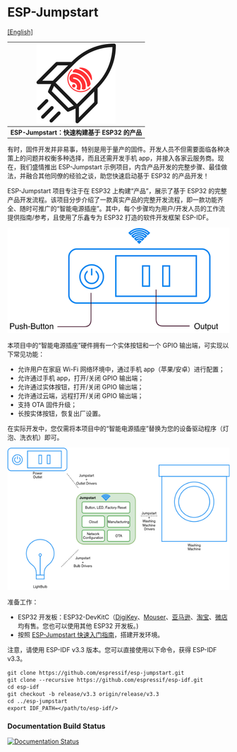 # ESP-Jumpstart

[[English]](./README.md)

| [![Cover Page]](https://docs.espressif.com/projects/esp-jumpstart/zh_CN/latest/index.html) |
|:--------------------------:|
| **ESP-Jumpstart：快速构建基于 ESP32 的产品** |

有时，固件开发并非易事，特别是用于量产的固件。开发人员不但需要面临各种决策上的问题并权衡多种选择，而且还需开发手机 app，并接入各家云服务商。现在，我们盛情推出 ESP-Jumpstart 示例项目，内含产品开发的完整步骤、最佳做法，并融合其他同僚的经验之谈，助您快速启动基于 ESP32 的产品开发！

ESP-Jumpstart 项目专注于在 ESP32 上构建“产品”，展示了基于 ESP32 的完整产品开发流程。该项目分步介绍了一款真实产品的完整开发流程，即一款功能齐全、随时可推广的“智能电源插座”。其中，每个步骤均为用户/开发人员的工作流提供指南/参考，且使用了乐鑫专为 ESP32 打造的软件开发框架 ESP-IDF。

![Smart Power Outlet]

本项目中的“智能电源插座”硬件拥有一个实体按钮和一个 GPIO 输出端，可实现以下常见功能：

- 允许用户在家庭 Wi-Fi 网络环境中，通过手机 app（苹果/安卓）进行配置；
- 允许通过手机 app，打开/关闭 GPIO 输出端；
- 允许通过实体按钮，打开/关闭 GPIO 输出端；
- 允许通过云端，远程打开/关闭 GPIO 输出端；
- 支持 OTA 固件升级；
- 长按实体按钮，恢复出厂设置。

在实际开发中，您仅需将本项目中的“智能电源插座”替换为您的设备驱动程序（灯泡、洗衣机）即可。

![Jumpstart Applicability]

准备工作：

- ESP32 开发板：ESP32-DevKitC（[DigiKey](https://www.digikey.com.cn/products/zh?WT.z_header=search_go&keywords=esp32-devkitc)、[Mouser](https://www.mouser.cn/_/?Keyword=ESP32-DevKitC)、[亚马逊](https://www.amazon.cn/s/ref=nb_sb_noss?__mk_zh_CN=亚马逊网站&url=search-alias%3Daps&field-keywords=esp32-devkitc)、[淘宝](https://item.taobao.com/item.htm?spm=a1z38n.10677092.0.0.11891debEFopAX&id=542143157571)、[微店](https://detail.youzan.com/show/goods?alias=2fwmug42fe41s&activity_alias=undefined) 均有售。您也可以使用其他 ESP32 开发板。)
- 按照 [ESP-Jumpstart 快速入门指南](https://docs.espressif.com/projects/esp-jumpstart/zh_CN/latest/index.html)，搭建开发环境。 

注意，请使用 ESP-IDF v3.3 版本。您可以直接使用以下命令，获得 ESP-IDF v3.3。

```
git clone https://github.com/espressif/esp-jumpstart.git
git clone --recursive https://github.com/espressif/esp-idf.git
cd esp-idf
git checkout -b release/v3.3 origin/release/v3.3
cd ../esp-jumpstart
export IDF_PATH=</path/to/esp-idf/>
```

### Documentation Build Status

[![Documentation Status](https://readthedocs.com/projects/espressif-esp-jumpstart-zh-cn/badge/?version=latest)](https://docs.espressif.com/projects/esp-jumpstart/zh_CN/latest/)

[Smart Power Outlet]: docs/_static/jumpstart-outlet.png
[Jumpstart Applicability]: docs/_static/jumpstart-outlet-blocks.png
[Cover Page]: docs/_static/cover_page.svg
